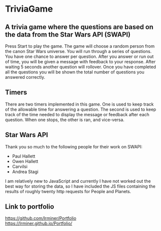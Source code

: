 # TriviaGame

## A trivia game where the questions are based on the data from the Star Wars API (SWAPI)

Press Start to play the game. The game will choose a random person from the canon Star Wars universe.
You will run through a series of questions. You have one chance to answer per question. After you answer or run out of time, you will be given a message with feedback to your response. After waiting 5 seconds another question will rollover. Once you have completed all the questions you will be shown the total number of questions you answered correctly.

## Timers
There are two timers implemented in this game. One is used to keep track of the allowable time for answering a question. The second is used to keep track of the time needed to display the message or feedback after each question. When one stops, the other is ran, and vice-versa.

## Star Wars API
Thank you so much to the following people for their work on SWAPI:
* Paul Hallett
* Owen Hallett
* Carvilsi
* Andrea Stagi  

I am relatively new to JavaScript and currently I have not worked out the best way for storing the data, so I have included the JS files containing the results of roughly twenty http requests for People and Planets. 

## Link to portfolio
https://github.com/lrminer/Portfolio  
https://lrminer.github.io/Portfolio/


